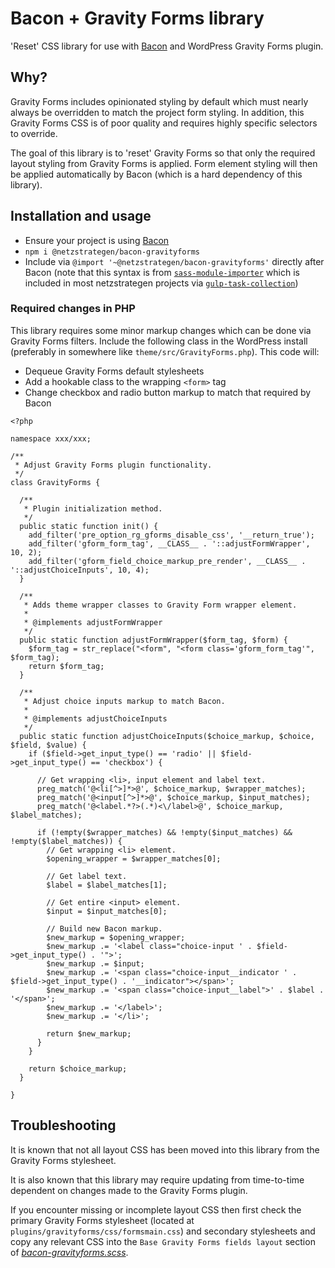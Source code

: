 # Bacon + Gravity Forms library

'Reset' CSS library for use with [Bacon](https://github.com/netzstrategen/bacon) and WordPress Gravity Forms plugin.

## Why?

Gravity Forms includes opinionated styling by default which must nearly always be overridden to match the project form styling. In addition, this Gravity Forms CSS is of poor quality and requires highly specific selectors to override.

The goal of this library is to 'reset' Gravity Forms so that only the required layout styling from Gravity Forms is applied. Form element styling will then be applied automatically by Bacon (which is a hard dependency of this library).

## Installation and usage
- Ensure your project is using [Bacon](https://github.com/netzstrategen/bacon)
- `npm i @netzstrategen/bacon-gravityforms`
- Include via `@import '~@netzstrategen/bacon-gravityforms'` directly after Bacon (note that this syntax is from [`sass-module-importer`](https://github.com/lucasmotta/sass-module-importer) which is included in most netzstrategen projects via [`gulp-task-collection`](https://github.com/netzstrategen/gulp-task-collection))

### Required changes in PHP
This library requires some minor markup changes which can be done via Gravity Forms filters. Include the following class in the WordPress install (preferably in somewhere like `theme/src/GravityForms.php`). This code will:
- Dequeue Gravity Forms default stylesheets
- Add a hookable class to the wrapping `<form>` tag
- Change checkbox and radio button markup to match that required by Bacon

```
<?php

namespace xxx/xxx;

/**
 * Adjust Gravity Forms plugin functionality.
 */
class GravityForms {

  /**
   * Plugin initialization method.
   */
  public static function init() {
    add_filter('pre_option_rg_gforms_disable_css', '__return_true');
    add_filter('gform_form_tag', __CLASS__ . '::adjustFormWrapper', 10, 2);
    add_filter('gform_field_choice_markup_pre_render', __CLASS__ . '::adjustChoiceInputs', 10, 4);
  }

  /**
   * Adds theme wrapper classes to Gravity Form wrapper element.
   *
   * @implements adjustFormWrapper
   */
  public static function adjustFormWrapper($form_tag, $form) {
    $form_tag = str_replace("<form", "<form class='gform_form_tag'", $form_tag);
    return $form_tag;
  }

  /**
   * Adjust choice inputs markup to match Bacon.
   *
   * @implements adjustChoiceInputs
   */
  public static function adjustChoiceInputs($choice_markup, $choice, $field, $value) {
    if ($field->get_input_type() == 'radio' || $field->get_input_type() == 'checkbox') {

      // Get wrapping <li>, input element and label text.
      preg_match('@<li[^>]*>@', $choice_markup, $wrapper_matches);
      preg_match('@<input[^>]*>@', $choice_markup, $input_matches);
      preg_match('@<label.*?>(.*)<\/label>@', $choice_markup, $label_matches);

      if (!empty($wrapper_matches) && !empty($input_matches) && !empty($label_matches)) {
        // Get wrapping <li> element.
        $opening_wrapper = $wrapper_matches[0];

        // Get label text.
        $label = $label_matches[1];

        // Get entire <input> element.
        $input = $input_matches[0];

        // Build new Bacon markup.
        $new_markup = $opening_wrapper;
        $new_markup .= '<label class="choice-input ' . $field->get_input_type() . '">';
        $new_markup .= $input;
        $new_markup .= '<span class="choice-input__indicator ' . $field->get_input_type() . '__indicator"></span>';
        $new_markup .= '<span class="choice-input__label">' . $label . '</span>';
        $new_markup .= '</label>';
        $new_markup .= '</li>';

        return $new_markup;
      }
    }

    return $choice_markup;
  }

}
```

## Troubleshooting

It is known that not all layout CSS has been moved into this library from the Gravity Forms stylesheet.

It is also known that this library may require updating from time-to-time dependent on changes made to the Gravity Forms plugin.

If you encounter missing or incomplete layout CSS then first check the primary Gravity Forms stylesheet (located at `plugins/gravityforms/css/formsmain.css`) and secondary stylesheets and copy any relevant CSS into the `Base Gravity Forms fields layout` section of [_bacon-gravityforms.scss_](https://github.com/netzstrategen/bacon-gravityforms/_bacon-gravityforms.scss).

